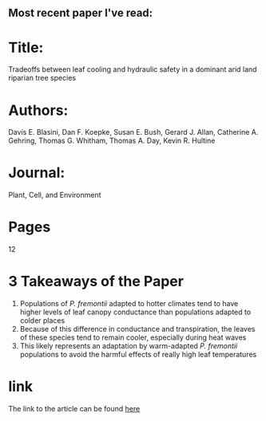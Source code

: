 ## Most recent paper I've read:

# Title: 
Tradeoffs between leaf cooling and hydraulic safety in a dominant arid land riparian tree species

# Authors:

Davis E. Blasini, Dan F. Koepke, Susan E. Bush, Gerard J. Allan, Catherine A. Gehring, Thomas G. Whitham, Thomas A. Day, Kevin R. Hultine

# Journal:

Plant, Cell, and Environment

# Pages

12

# 3 Takeaways of the Paper
1. Populations of *P. fremontii* adapted to hotter climates tend to have higher levels of leaf canopy conductance than populations adapted to colder places
2. Because of this difference in conductance and transpiration, the leaves of these species tend to remain cooler, especially during heat waves
3. This likely represents an adaptation by warm-adapted *P. fremontii* populations to avoid the harmful effects of really high leaf temperatures

# link

The link to the article can be found [here](https://onlinelibrary.wiley.com/doi/epdf/10.1111/pce.14292)
